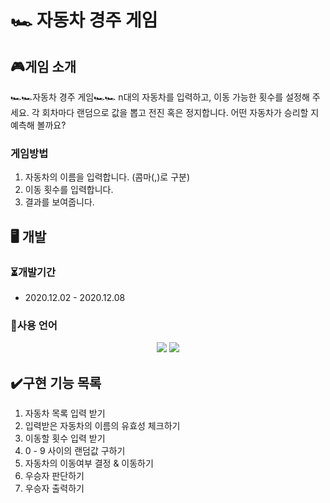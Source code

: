 # 🏎️ 자동차 경주 게임

## 🎮게임 소개
🏎🏎자동차 경주 게임🏎🏎
 n대의 자동차를 입력하고, 이동 가능한 횟수를 설정해 주세요. 각 회차마다 랜덤으로 값을 뽑고 전진 혹은 정지합니다. 어떤 자동차가 승리할 지 예측해 볼까요?
### 게임방법
1. 자동차의 이름을 입력합니다. (콤마(,)로 구분)
2. 이동 횟수를 입력합니다.
3. 결과를 보여줍니다.

## 🖥 개발
### ⏳개발기간
  * 2020.12.02 - 2020.12.08
### 📝사용 언어
<p align="center">
  <img src="https://img.shields.io/HTML5-#E34F26?logo=HTML5"/>
  <img src="https://img.shields.io/badge/javascript-ES6+-yellow?logo=javascript"/>
</p>

## ✔️구현 기능 목록
1. 자동차 목록 입력 받기
2. 입력받은 자동차의 이름의 유효성 체크하기
3. 이동할 횟수 입력 받기
4. 0 - 9 사이의 랜덤값 구하기
5. 자동차의 이동여부 결정 & 이동하기
6. 우승자 판단하기
7. 우승자 출력하기